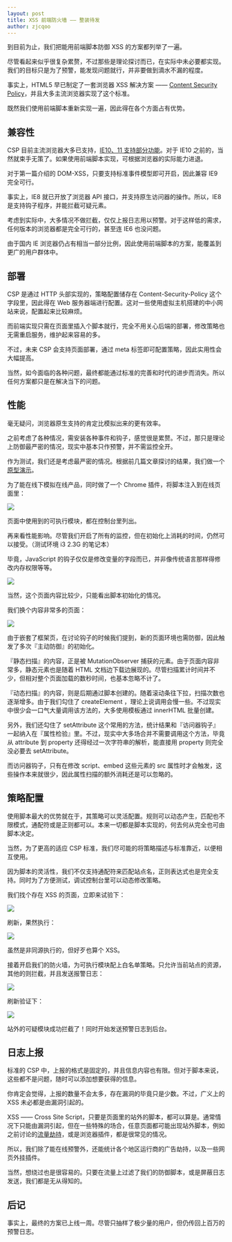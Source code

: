 ```yaml
---
layout: post
title: XSS 前端防火墙 —— 整装待发
author: zjcqoo
---
```



到目前为止，我们把能用前端脚本防御 XSS 的方案都列举了一遍。

尽管看起来似乎很复杂累赘，不过那些是理论探讨而已，在实际中未必要都实现。我们的目标只是为了预警，能发现问题就行，并非要做到滴水不漏的程度。

事实上，HTML5 早已制定了一套浏览器 XSS 解决方案 —— [Content Security Policy](http://www.w3.org/TR/CSP11/)，并且大多主流浏览器实现了这个标准。

既然我们使用前端脚本重新实现一遍，因此得在各个方面占有优势。


## 兼容性

CSP 目前主流浏览器大多已支持，[IE10、11 支持部分功能](http://caniuse.com/#feat=contentsecuritypolicy)。对于 IE10 之前的，当然就束手无策了。如果使用前端脚本实现，可根据浏览器的实际能力进退。

对于第一篇介绍的 DOM-XSS，只要支持标准事件模型即可开启，因此兼容 IE9 完全可行。

事实上，IE8 就已开放了浏览器 API 接口，并支持原生访问器的操作。所以，IE8 是支持钩子程序，并能拦截可疑元素。

考虑到实际中，大多情况不做拦截，仅仅上报日志用以预警。对于这样低的需求，任何版本的浏览器都是完全可行的，甚至连 IE6 也没问题。

由于国内 IE 浏览器仍占有相当一部分比例，因此使用前端脚本的方案，能覆盖到更广的用户群体中。


## 部署

CSP 是通过 HTTP 头部实现的，策略配置储存在 Content-Security-Policy 这个字段里，因此得在 Web 服务器端进行配置。这对一些使用虚拟主机搭建的中小网站来说，配置起来比较麻烦。

而前端实现只需在页面里插入个脚本就行，完全不用关心后端的部署，修改策略也无需重启服务，维护起来容易的多。

不过，未来 CSP 会支持页面部署，通过 meta 标签即可配置策略，因此实用性会大幅提高。

当然，如今面临的各种问题，最终都能通过标准的完善和时代的进步而消失。所以任何方案都只是在解决当下的问题。


## 性能

毫无疑问，浏览器原生支持的肯定比模拟出来的更有效率。

之前考虑了各种情况，需安装各种事件和钩子，感觉很是累赘。不过，那只是理论上防御最严密的情况，现实中基本只作预警，并不需监控全开。

作为测试，我们还是考虑最严密的情况。根据前几篇文章探讨的结果，我们做一个[原型演示](http://www.etherdream.com/FunnyScript/csp.js/battle/)。

为了能在线下模拟在线产品，同时做了一个 Chrome 插件，将脚本注入到在线页面里：

<div class="post-img"><img src="/img/xss-frontend-firewall-5/demo1.jpg" style="max-width:840px;" /></div>

页面中使用到的可执行模块，都在控制台里列出。

再来看性能影响。尽管我们开启了所有的监控，但在初始化上消耗的时间，仍然可以接受。（测试环境 i3 2.3G 的笔记本）

毕竟，JavaScript 的钩子仅仅是修改变量的字段而已，并非像传统语言那样得修改内存权限等等。

<div class="post-img"><img src="/img/xss-frontend-firewall-5/demo2.jpg" style="max-width:840px;" /></div>

当然，这个页面内容比较少，只能看出脚本初始化的情况。

我们换个内容非常多的页面：

<div class="post-img"><img src="/img/xss-frontend-firewall-5/demo3.jpg" style="max-width:840px;" /></div>

由于嵌套了框架页，在讨论钩子的时候我们提到，新的页面环境也需防御，因此触发了多次『主动防御』的初始化。

『静态扫描』的内容，正是被 MutationObserver 捕获的元素。由于页面内容非常多，静态元素也是随着 HTML 文档边下载边展现的。尽管扫描累计时间并不少，但相对整个页面加载的数秒时间，也基本忽略不计了。

『动态扫描』的内容，则是后期通过脚本创建的。随着滚动条往下拉，扫描次数也逐渐增多。由于我们勾住了 createElement ，理论上说调用会慢一些。不过现实中很少会一口气大量调用该方法的，大多使用模板通过 innerHTML 批量创建。

另外，我们还勾住了 setAttribute 这个常用的方法，统计结果和『访问器钩子』一起纳入在『属性检验』里。不过，现实中大多场合并不需要调用这个方法，毕竟从 attribute 到 property 还得经过一次字符串的解析，能直接用 property 则完全没必要去 setAttribute。

而访问器钩子，只有在修改 script、embed 这些元素的 src 属性时才会触发，这些操作本来就很少，因此属性扫描的额外消耗还是可以忽略的。


## 策略配置

使用脚本最大的优势就在于，其策略可以灵活配置。规则可以动态产生，匹配也不限模式，通配符或是正则都可以。本来一切都是脚本实现的，何去何从完全也可由脚本决定。

当然，为了更高的适应 CSP 标准，我们尽可能的将策略描述与标准靠近，以便相互使用。

因为脚本的灵活性，我们不仅支持通配符来匹配站点名，正则表达式也是完全支持。同时为了方便测试，调试控制台里可以动态修改策略。

我们找个存在 XSS 的页面，立即来试验下：

<div class="post-img"><img src="/img/xss-frontend-firewall-5/xss1.jpg" style="max-width:840px;" /></div>

刷新，果然执行：

<div class="post-img"><img src="/img/xss-frontend-firewall-5/xss2.jpg" style="max-width:840px;" /></div>

虽然是非同源执行的，但好歹也算个 XSS。

接着开启我们的防火墙，为可执行模块配上白名单策略。只允许当前站点的资源，其他的则拦截，并且发送报警日志：

<div class="post-img"><img src="/img/xss-frontend-firewall-5/config.png" style="max-width:840px;" /></div>

刷新验证下：

<div class="post-img"><img src="/img/xss-frontend-firewall-5/result.png" style="max-width:840px;" /></div>

站外的可疑模块成功拦截了！同时开始发送预警日志到后台。


## 日志上报

标准的 CSP 中，上报的格式是固定的，并且信息内容也有限。但对于脚本来说，这些都不是问题，随时可以添加想要获得的信息。

你肯定会觉得，上报的数量不会太多，存在漏洞的毕竟只是少数。不过，广义上的 XSS 未必都是由漏洞引起的。

XSS —— Cross Site Script，只要是页面里的站外的脚本，都可以算是。通常情况下只能由漏洞引起，但在一些特殊的场合，任意页面都可能出现站外脚本，例如之前讨论的[流量劫持](http://fex.baidu.com/blog/2014/04/traffic-hijack-2/)，或是浏览器插件，都是很常见的情况。

所以，我们除了能在线预警外，还能统计各个地区运行商的广告劫持，以及一些网页外挂插件。

当然，想绕过也是很容易的。只要在流量上过滤了我们的防御脚本，或是屏蔽日志发送，我们都是无从得知的。


## 后记

事实上，最终的方案已上线一周。尽管只抽样了极少量的用户，但仍传回上百万的预警日志。
